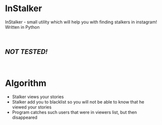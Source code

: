 # InStalker
InStalker - small utility which will help you with finding stalkers in instagram! Written in Python

<br>

## *NOT TESTED!*

<br>

# Algorithm
* Stalker views your stories
* Stalker add you to blacklist so you will not be able to know that he viewed your stories
* Program catches such users that were in viewers list, but then disappeared